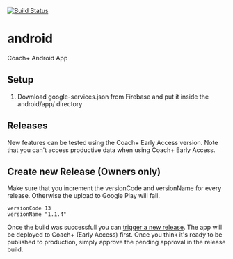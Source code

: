 [![Build Status](https://dev.azure.com/mathandoro/CoachPlus/_apis/build/status/coach-plus.android?branchName=master)](https://dev.azure.com/mathandoro/CoachPlus/_build/latest?definitionId=6&branchName=master)

# android
Coach+ Android App

## Setup
1. Download google-services.json from Firebase and put it inside the android/app/ directory


## Releases
New features can be tested using the Coach+ Early Access version. Note that you can't access productive data when using Coach+ Early Access. 

## Create new Release (Owners only)
Make sure that you increment the versionCode and versionName for every release. 
Otherwise the upload to Google Play will fail. 
```
versionCode 13
versionName "1.1.4"
```

Once the build was successfull you can [trigger a new release](https://dev.azure.com/mathandoro/CoachPlus/_release?definitionId=3&view=mine&_a=releases). The app will be deployed to Coach+ (Early Access) first. Once you think it's ready to be published to production, simply  approve the pending approval in the release build.